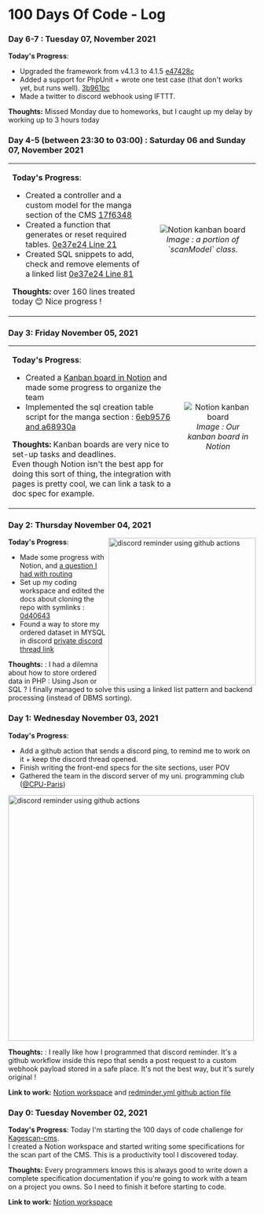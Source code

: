 # 100 Days Of Code - Log

### Day 6-7 : Tuesday 07, November 2021
  
**Today's Progress**: 
- Upgraded the framework from v4.1.3 to 4.1.5 [e47428c](https://github.com/Kagescan/kagescan-cms/commit/e47428c61dba42c36e3d13dec45670d0042ece15)
- Added a support for PhpUnit + wrote one test case (that don't works yet, but runs well). [3b961bc](https://github.com/Kagescan/kagescan-cms/commit/3b961bc8b68991150889a65c470c4209f0e34c4c)
- Made a twitter to discord webhook using IFTTT.

**Thoughts:** Missed Monday due to homeworks, but I caught up my delay by working up to 3 hours today

### Day 4-5 (between 23:30 to 03:00) : Saturday 06 and Sunday 07, November 2021

<table><tr><td>
  
**Today's Progress**: 
- Created a controller and a custom model for the manga section of the CMS [17f6348](https://github.com/Kagescan/kagescan-cms/commit/17f6348689c694bbcafa8e799b409f4f7fbe3027)
- Created a function that generates or reset required tables. [0e37e24 Line 21](https://github.com/Kagescan/kagescan-cms/commit/0e37e240f8981c81cc788d5f0f4b62e7824e55df#diff-5e0bdc442f7ff4e91c3d3d3493cbcbb400f8ece67164e52f2dd6b67980b736d0R27)
- Created SQL snippets to add, check and remove elements of a linked list [0e37e24 Line 81](https://github.com/Kagescan/kagescan-cms/commit/0e37e240f8981c81cc788d5f0f4b62e7824e55df#diff-5e0bdc442f7ff4e91c3d3d3493cbcbb400f8ece67164e52f2dd6b67980b736d0R81)

**Thoughts:** over 160 lines treated today 😊 Nice progress !

</td><td  align="center">
<img src="https://user-images.githubusercontent.com/28659185/140630026-347e5f0d-d780-4a32-8b84-245bd186a920.png" alt="Notion kanban board"/>
<em>Image : a portion of `scanModel` class. </em>
</td></tr>
</table>

### Day 3: Friday November 05, 2021

<table><tr><td>
  
**Today's Progress**: 
* Created a [Kanban board in Notion](https://www.notion.so/kagescan/bdd40eae13534f03aac7535138abdf4f?v=b8e3c9c43a9e4a89b7a82fdffddd9671) and made some progress to organize the team
* Implemented the sql creation table script for the manga section : [6eb9576 and a68930a](https://github.com/Kagescan/kagescan-cms/compare/0d40643..a68930a)
  
**Thoughts:** Kanban boards are very nice to set-up tasks and deadlines.  
  Even though Notion isn't the best app for doing this sort of thing, the integration with pages is pretty cool, we can link a task to a doc spec for example.

</td><td  align="center">
<img src="https://user-images.githubusercontent.com/28659185/140577733-856d4fb7-8e57-4d9f-9cf4-bc96b8101741.png" alt="Notion kanban board"/>
<em>Image : Our kanban board in Notion</em>
</td></tr>
</table>

### Day 2: Thursday November 04, 2021

<img src="https://user-images.githubusercontent.com/28659185/140426504-40a3a5cd-0672-4b98-8199-85947fe08f18.png" alt="discord reminder using github actions" align="right" width="300" />

**Today's Progress**: 

* Made some progress with Notion, and [a question I had with routing](https://forum.codeigniter.com/thread-79952.html)
* Set up my coding workspace and edited the docs about cloning the repo with symlinks : [0d40643](https://github.com/Kagescan/kagescan-cms/commit/0d406434804b2b105f6007d76c09dac05aae9fa3)
* Found a way to store my ordered dataset in MYSQL in discord [private discord thread link](https://discord.com/channels/306353736249245697/453984845123551235/905931581682753596)


**Thoughts:** : I had a dilemna about how to store ordered data in PHP : Using Json or SQL ? I finally managed to solve this using a linked list pattern and backend processing (instead of DBMS sorting).

### Day 1: Wednesday November 03, 2021
**Today's Progress**: 
* Add a github action that sends a discord ping, to remind me to work on it + keep the discord thread opened. 
* Finish writing the front-end specs for the site sections, user POV
* Gathered the team in the discord server of my uni. programming club ([@CPU-Paris](https://github.com/CPU-Paris))

<img src="https://user-images.githubusercontent.com/28659185/140196893-b6086e20-91c3-4e76-8968-c54a4eb70608.png" alt="discord reminder using github actions" width="500"/>

**Thoughts:** : I really like how I programmed that discord reminder. It's a github workflow inside this repo that sends a post request to a custom webhook payload stored in a safe place. It's not the best way, but it's surely original !


**Link to work:** [Notion workspace](https://kagescan.notion.site/f8394b69073e48e79339548e0174a41b?v=f250e6644bc54701bd57256c4674e148) and [redminder.yml github action file](https://github.com/LoganTann/100-days-of-code/blob/master/.github/workflows/reminder.yml)


### Day 0: Tuesday November 02, 2021

**Today's Progress**: Today I'm starting the 100 days of code challenge for [Kagescan-cms](https://github.com/kagescan/kagescan-cms).  
I created a Notion workspace and started writing some specifications for the scan part of the CMS. This is a productivity tool I discovered today.

**Thoughts:** Every programmers knows this is always good to write down a complete specification documentation if you're going to work with a team on a project you owns.  So I need to finish it before starting to code.

**Link to work:** [Notion workspace](https://kagescan.notion.site/Kagescan-cms-e6699487516749708d27b9b3e16f4e2c)
